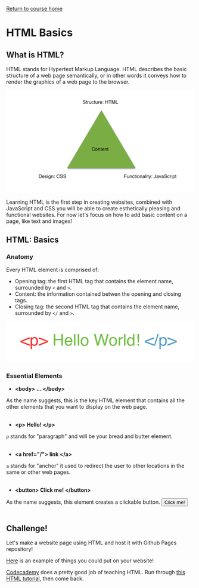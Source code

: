 <a href="https://wes-chen.github.io/build-a-website/">Return to course home</a>

# HTML Basics

## What is HTML?

HTML stands for Hypertext Markup Language. HTML describes the basic structure of a web page semantically, or in other words it conveys how to render the graphics of a web page to the browser. 

![triad](wwwtriad.png?raw=true "triad")

Learning HTML is the first step in creating websites, combined with JavaScript and CSS you will be able to create esthetically pleasing and functional websites. For now let's focus on how to add basic content on a page, like text and images!

## HTML: Basics

### Anatomy
Every HTML element is comprised of:
- Opening tag: the first HTML tag that contains the element name, surrounded by ` < ` and ` > `.
- Content: the information contained betwen the opening and closing tags.
- Closing tag: the second HTML tag that contains the element name, surrounded by ` </ ` and `>`.

![triad](element.png?raw=true "triad")


### Essential Elements



- **&lt;body&gt;  ... &lt;/body&gt;**
  
As the name suggests, this is the key HTML element that contains all the other elements that you want to display on the web page. 
<br/>
<br/>
- **&lt;p&gt; Hello! &lt;/p&gt;**

`p` stands for "paragraph" and will be your bread and butter element. 
<br/>
<br/>
- **&lt;a href="/"&gt; link &lt;/a&gt;**

`a` stands for "anchor" it used to redirect the user to other locations in the same or other web pages.
<br/>
<br/>
- **&lt;button&gt; Click me! &lt;/button&gt;**

As the name suggests, this element creates a clickable button.
<button> Click me! </button>
<br/>
<br/>
## Challenge!

Let's make a website page using HTML and host it with Github Pages repository!

[Here](https://wes-chen.github.io/build-a-website/lesson-03/sample.html) is an example of things you could put on your website!

[Codecademy](https://www.codecademy.com/learn) does a pretty good job of teaching HTML. Run through [this HTML tutorial](https://www.codecademy.com/learn/learn-html), then come back.
